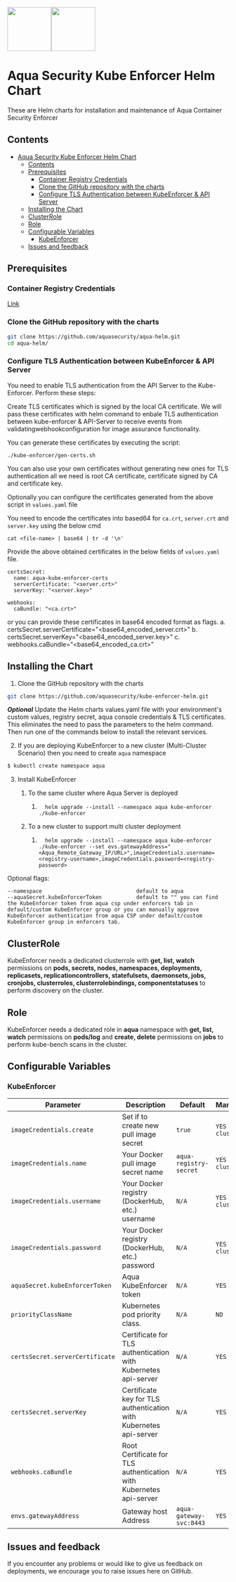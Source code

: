 <img src="https://avatars3.githubusercontent.com/u/12783832?s=200&v=4" height="100" width="100" /><img src="https://avatars3.githubusercontent.com/u/15859888?s=200&v=4" width="100" height="100"/>

# Aqua Security Kube Enforcer Helm Chart

These are Helm charts for installation and maintenance of Aqua Container Security Enforcer

## Contents

- [Aqua Security Kube Enforcer Helm Chart](#aqua-security-kube-enforcer-helm-chart)
  - [Contents](#contents)
  - [Prerequisites](#prerequisites)
    - [Container Registry Credentials](#container-registry-credentials)
    - [Clone the GitHub repository with the charts](#clone-the-github-repository-with-the-charts)
    - [Configure TLS Authentication between KubeEnforcer & API Server](#configure-tls-authentication-between-kubeenforcer--api-server)
  - [Installing the Chart](#installing-the-chart)
  - [ClusterRole](#clusterrole)
  - [Role](#role)
  - [Configurable Variables](#configurable-variables)
    - [KubeEnforcer](#kubeenforcer)
  - [Issues and feedback](#issues-and-feedback)

## Prerequisites

### Container Registry Credentials

[Link](../docs/imagepullsecret.md)

### Clone the GitHub repository with the charts

```bash
git clone https://github.com/aquasecurity/aqua-helm.git
cd aqua-helm/
```

### Configure TLS Authentication between KubeEnforcer & API Server

You need to enable TLS authentication from the API Server to the Kube-Enforcer. Perform these steps:

Create TLS certificates which is signed by the local CA certificate. We will pass these certificates with helm command to enbale TLS authentication between kube-enforcer & API-Server to receive events from validatingwebhookconfiguration for image assurance functionality.

You can generate these certificates by executing the script:

```
./kube-enforcer/gen-certs.sh
```

You can also use your own certificates without generating new ones for TLS authentication all we need is root CA certificate, certificate signed by CA and certificate key.

Optionally you can configure the certificates generated from the above script in ```values.yaml``` file

You need to encode the certificates into based64 for ```ca.crt```, ```server.crt``` and ```server.key``` using the below cmd

```
cat <file-name> | base64 | tr -d '\n'
```

Provide the above obtained certificates in the below fields of ```values.yaml``` file.

```
certsSecret:
  name: aqua-kube-enforcer-certs
  serverCertificate: "<server.crt>"
  serverKey: "<server.key>"

webhooks:
  caBundle: "<ca.crt>"
```
or you can provide these certificates in base64 encoded format as flags.
  a. certsSecret.serverCertificate="<base64_encoded_server.crt>"
  b. certsSecret.serverKey="<base64_encoded_server.key>"
  c. webhooks.caBundle="<base64_encoded_ca.crt>"

## Installing the Chart

1. Clone the GitHub repository with the charts

```bash
git clone https://github.com/aquasecurity/kube-enforcer-helm.git
```

***Optional*** Update the Helm charts values.yaml file with your environment's custom values, registry secret, aqua console credentials & TLS certificates. This eliminates the need to pass the parameters to the helm command. Then run one of the commands below to install the relevant services.

2. If you are deploying KubeEnforcer to a new cluster (Multi-Cluster Scenario) then you need to create `aqua` namespace
```bash
$ kubectl create namespace aqua
```
3. Install KubeEnforcer
   
    1. To the same cluster where Aqua Server is deployed
    
         1. ```shell
              helm upgrade --install --namespace aqua kube-enforcer ./kube-enforcer
              ```
    
    2. To a new cluster to support multi cluster deployment
    
         1. ```shell
              helm upgrade --install --namespace aqua kube-enforcer ./kube-enforcer --set evs.gatewayAddress="<Aqua_Remote_Gateway_IP/URL>",imageCredentials.username=<registry-username>,imageCredentials.password=<registry-password>
              ```
    

Optional flags:

```
--namespace                              default to aqua
--aquaSecret.kubeEnforcerToken           default to "" you can find the KubeEnforcer token from aqua csp under enforcers tab in default/custom KubeEnforcer group or you can manually approve KubeEnforcer authentication from aqua CSP under default/custom KubeEnforcer group in enforcers tab.
```

## ClusterRole

KubeEnforcer needs a dedicated clusterrole with **get, list, watch** permissions on **pods, secrets, nodes, namespaces, deployments, replicasets, replicationcontrollers, statefulsets, daemonsets, jobs, cronjobs, clusterroles, clusterrolebindings, componentstatuses** to perform discovery on the cluster. 

## Role

KubeEnforcer needs a dedicated role in **aqua** namespace with **get, list, watch** permissions on **pods/log** and **create, delete** permissions on **jobs** to perform kube-bench scans in the cluster.



## Configurable Variables

### KubeEnforcer

| Parameter                         | Description                          | Default                                                                      | Mandatory                                                             |
| --------------------------------- | ------------------------------------ | ---------------------------------------------------------------------------- | ---------------------------------------------------------------------------- |
| `imageCredentials.create`               | Set if to create new pull image secret    | `true`                                                                 | `YES - New cluster`                                    |
| `imageCredentials.name`               | Your Docker pull image secret name    | `aqua-registry-secret`                                                                   | `YES - New cluster`                                         |
| `imageCredentials.username`               | Your Docker registry (DockerHub, etc.) username    | `N/A`                                                                   | `YES - New cluster`                                           |
| `imageCredentials.password`               | Your Docker registry (DockerHub, etc.) password    | `N/A` | `YES - New cluster` |
| `aquaSecret.kubeEnforcerToken`                           | Aqua KubeEnforcer token    | `N/A`| `YES` |
| `priorityClassName`                           | Kubernetes pod priority class.    | `N/A`| `NO` |
| `certsSecret.serverCertificate`                           | Certificate for TLS authentication with Kubernetes api-server    | `N/A`| `YES` |
| `certsSecret.serverKey`                           | Certificate key for TLS authentication with Kubernetes api-server    | `N/A`| `YES` |
| `webhooks.caBundle`                           | Root Certificate for TLS authentication with Kubernetes api-server   | `N/A`  | `YES` |
| `envs.gatewayAddress`                          | Gateway host Address    | `aqua-gateway-svc:8443`                                                     | `YES`                                                |


## Issues and feedback

If you encounter any problems or would like to give us feedback on deployments, we encourage you to raise issues here on GitHub.

